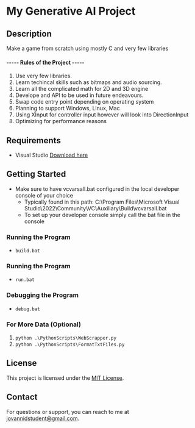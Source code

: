 # My Generative AI Project

## Description

Make a game from scratch using mostly C and very few libraries

#### ----- Rules of the Project -----

1. Use very few libraries.
2. Learn techincal skills such as bitmaps and audio sourcing.
3. Learn all the complicated math for 2D and 3D engine
4. Develope and API to be used in future endeavours.
5. Swap code entry point depending on operating system 
6. Planning to support Windows, Linux, Mac
7. Using XInput for controller input however will look into DirectionInput
8. Optimizing for performance reasons

## Requirements

- Visual Studio [Download here](https://visualstudio.microsoft.com/)

## Getting Started

- Make sure to have vcvarsall.bat configured in the local developer console of your choice
    - Typically found in this path: C:\Program Files\Microsoft Visual Studio\2022\Community\VC\Auxiliary\Build\vcvarsall.bat
    - To set up your developer console simply call the bat file in the console

### Running the Program

- `build.bat`


### Running the Program

- `run.bat`

### Debugging the Program

- `debug.bat`


### For More Data (Optional)

1. `python .\PythonScripts\WebScrapper.py`
2. `python .\PythonScripts\FormatTxtFiles.py`

## License

This project is licensed under the [MIT License](LICENSE).

## Contact

For questions or support, you can reach to me at jovannidstudent@gmail.com.
